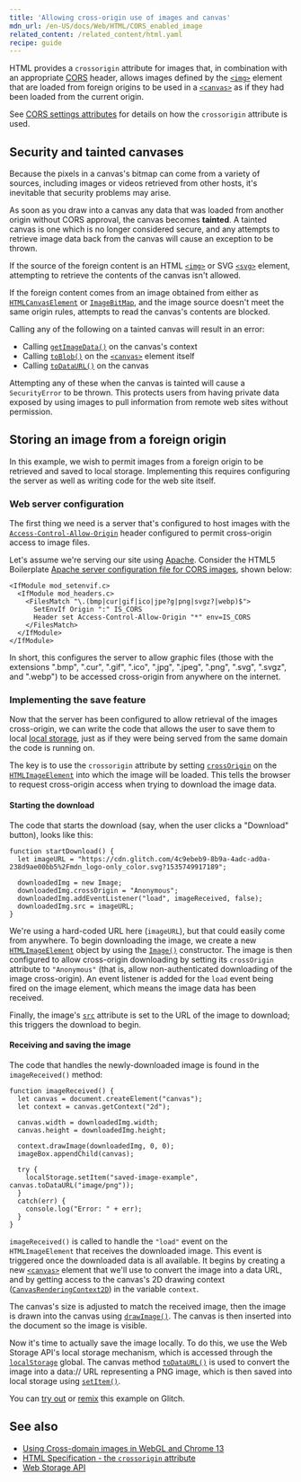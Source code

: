 ```yaml
---
title: 'Allowing cross-origin use of images and canvas'
mdn_url: /en-US/docs/Web/HTML/CORS_enabled_image
related_content: /related_content/html.yaml
recipe: guide
---
```

HTML provides a `crossorigin` attribute for images that, in combination with an appropriate [CORS](/en-US/docs/Glossary/CORS) header, allows images defined by the [`<img>`](/en-US/docs/Web/HTML/Element/img) element that are loaded from foreign origins to be used in a [`<canvas>`](/en-US/docs/Web/HTML/Element/canvas) as if they had been loaded from the current origin.

See [CORS settings attributes](/en-US/docs/Web/HTML/CORS_settings_attributes) for details on how the `crossorigin` attribute is used.

## Security and tainted canvases

Because the pixels in a canvas's bitmap can come from a variety of sources, including images or videos retrieved from other hosts, it's inevitable that security problems may arise.

As soon as you draw into a canvas any data that was loaded from another origin without CORS approval, the canvas becomes **tainted**. A tainted canvas is one which is no longer considered secure, and any attempts to retrieve image data back from the canvas will cause an exception to be thrown.

If the source of the foreign content is an HTML [`<img>`](/en-US/docs/Web/HTML/Element/img) or SVG [`<svg>`](/en-US/docs/Web/SVG/Element/svg) element, attempting to retrieve the contents of the canvas isn't allowed.

If the foreign content comes from an image obtained from either as [`HTMLCanvasElement`](/en-US/docs/Web/API/HTMLCanvasElement) or [`ImageBitMap`](/en-US/docs/Web/API/ImageBitMap), and the image source doesn't meet the same origin rules, attempts to read the canvas's contents are blocked.

Calling any of the following on a tainted canvas will result in an error:

- Calling [`getImageData()`](/en-US/docs/Web/API/CanvasRenderingContext2D/getImageData) on the canvas's context
- Calling [`toBlob()`](/en-US/docs/Web/API/HTMLCanvasElement/toBlob) on the [`<canvas>`](/en-US/docs/Web/HTML/Element/canvas) element itself
- Calling [`toDataURL()`](/en-US/docs/Web/API/HTMLCanvasElement/toDataURL) on the canvas

Attempting any of these when the canvas is tainted will cause a `SecurityError` to be thrown. This protects users from having private data exposed by using images to pull information from remote web sites without permission.

## Storing an image from a foreign origin

In this example, we wish to permit images from a foreign origin to be retrieved and saved to local storage. Implementing this requires configuring the server as well as writing code for the web site itself.

### Web server configuration

The first thing we need is a server that's configured to host images with the [`Access-Control-Allow-Origin`](/en-US/docs/Web/HTTP/Headers/Access-Control-Allow-Origin) header configured to permit cross-origin access to image files.

Let's assume we're serving our site using [Apache](https://httpd.apache.org/). Consider the HTML5 Boilerplate [Apache server configuration file for CORS images](https://github.com/h5bp/server-configs-apache/blob/master/src/cross-origin/images.conf), shown below:

    <IfModule mod_setenvif.c>
      <IfModule mod_headers.c>
        <FilesMatch "\.(bmp|cur|gif|ico|jpe?g|png|svgz?|webp)$">
          SetEnvIf Origin ":" IS_CORS
          Header set Access-Control-Allow-Origin "*" env=IS_CORS
        </FilesMatch>
      </IfModule>
    </IfModule>

In short, this configures the server to allow graphic files (those with the extensions ".bmp", ".cur", ".gif", ".ico", ".jpg", ".jpeg", ".png", ".svg", ".svgz", and ".webp") to be accessed cross-origin from anywhere on the internet.

### Implementing the save feature

Now that the server has been configured to allow retrieval of the images cross-origin, we can write the code that allows the user to save them to local [local storage](/en-US/docs/Web/API/Web_Storage_API), just as if they were being served from the same domain the code is running on.

The key is to use the `crossorigin` attribute by setting [`crossOrigin`](/en-US/docs/Web/API/HTMLImageElement/crossOrigin) on the [`HTMLImageElement`](/en-US/docs/Web/API/HTMLImageElement) into which the image will be loaded. This tells the browser to request cross-origin access when trying to download the image data.

#### Starting the download

The code that starts the download (say, when the user clicks a "Download" button), looks like this:

    function startDownload() {
      let imageURL = "https://cdn.glitch.com/4c9ebeb9-8b9a-4adc-ad0a-238d9ae00bb5%2Fmdn_logo-only_color.svg?1535749917189";
     
      downloadedImg = new Image;
      downloadedImg.crossOrigin = "Anonymous";
      downloadedImg.addEventListener("load", imageReceived, false);
      downloadedImg.src = imageURL;
    }

We're using a hard-coded URL here (`imageURL`), but that could easily come from anywhere. To begin downloading the image, we create a new [`HTMLImageElement`](/en-US/docs/Web/API/HTMLImageElement) object by using the [`Image()`](/en-US/docs/Web/API/HTMLImageElement/Image) constructor. The image is then configured to allow cross-origin downloading by setting its `crossOrigin` attribute to `"Anonymous"` (that is, allow non-authenticated downloading of the image cross-origin). An event listener is added for the `load` event being fired on the image element, which means the image data has been received.

Finally, the image's [`src`](/en-US/docs/Web/API/HTMLImageElement/src) attribute is set to the URL of the image to download; this triggers the download to begin.

#### Receiving and saving the image

The code that handles the newly-downloaded image is found in the `imageReceived()` method:

    function imageReceived() {
      let canvas = document.createElement("canvas");
      let context = canvas.getContext("2d");

      canvas.width = downloadedImg.width;
      canvas.height = downloadedImg.height;
     
      context.drawImage(downloadedImg, 0, 0);
      imageBox.appendChild(canvas);
     
      try {
        localStorage.setItem("saved-image-example", canvas.toDataURL("image/png"));
      }
      catch(err) {
        console.log("Error: " + err);
      }  
    }

`imageReceived()` is called to handle the `"load"` event on the `HTMLImageElement` that receives the downloaded image. This event is triggered once the downloaded data is all available. It begins by creating a new [`<canvas>`](/en-US/docs/Web/HTML/Element/canvas) element that we'll use to convert the image into a data URL, and by getting access to the canvas's 2D drawing context ([`CanvasRenderingContext2D`](/en-US/docs/Web/API/CanvasRenderingContext2D)) in the variable `context`.

The canvas's size is adjusted to match the received image, then the image is drawn into the canvas using [`drawImage()`](/en-US/docs/Web/API/CanvasRenderingContext2D/drawImage). The canvas is then inserted into the document so the image is visible.

Now it's time to actually save the image locally. To do this, we use the Web Storage API's local storage mechanism, which is accessed through the [`localStorage`](/en-US/docs/Web/API/Window/localStorage) global. The canvas method [`toDataURL()`](/en-US/docs/Web/API/HTMLCanvasElement/toDataURL) is used to convert the image into a data:// URL representing a PNG image, which is then saved into local storage using [`setItem()`](/en-US/docs/Web/API/Storage/setItem).

You can [try out](https://cors-image-example.glitch.me/) or [remix](https://glitch.com/edit/#!/remix/cors-image-example) this example on Glitch.

## See also

- [Using Cross-domain images in WebGL and Chrome 13](http://blog.chromium.org/2011/07/using-cross-domain-images-in-webgl-and.html)
- [HTML Specification - the `crossorigin` attribute](http://whatwg.org/html#attr-img-crossorigin)
- [Web Storage API](/en-US/docs/Web/API/Web_Storage_API)
